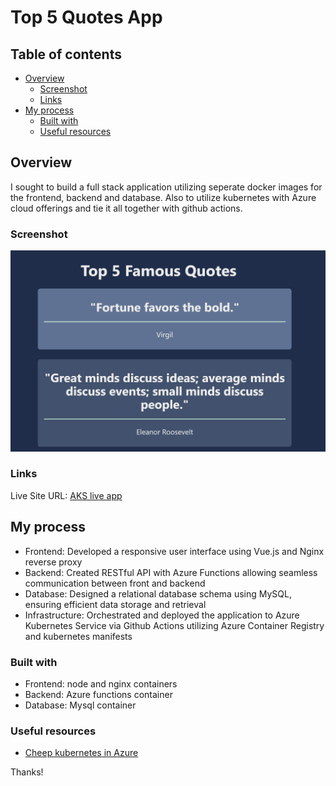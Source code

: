 # Top 5 Quotes App

## Table of contents

- [Overview](#overview)
  - [Screenshot](#screenshot)
  - [Links](#links)
- [My process](#my-process)
  - [Built with](#built-with)
  - [Useful resources](#useful-resources)

## Overview

I sought to build a full stack application utilizing seperate docker images for the frontend, backend and database. Also to utilize kubernetes with Azure cloud offerings and tie it all together with github actions.

### Screenshot

![](./images/quotes-website.png)

### Links

Live Site URL: [AKS live app](http://172.200.224.235/)

## My process

- Frontend: Developed a responsive user interface using Vue.js and Nginx reverse proxy
- Backend: Created RESTful API with Azure Functions allowing seamless communication between front and backend
- Database: Designed a relational database schema using MySQL, ensuring efficient data storage and retrieval
- Infrastructure: Orchestrated and deployed the application to Azure Kubernetes Service via Github Actions utilizing Azure Container Registry and kubernetes manifests

### Built with

- Frontend: node and nginx containers
- Backend: Azure functions container
- Database: Mysql container

### Useful resources

- [Cheep kubernetes in Azure](https://trstringer.com/cheap-kubernetes-in-azure/)

Thanks!

